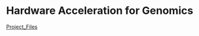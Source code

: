 # Hardware Acceleration for Genomics
[Project_Files](https://drive.google.com/drive/folders/1kvHQ99CDDWfGoYLaHBDNn3eacqtT84nn?usp=sharing)

